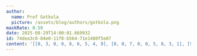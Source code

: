 ```yaml
---
author:
  name: Prof Gotkola
  picture: /assets/blog/authors/gotkola.png
maskRate: 0.59
date: 2025-08-29T14:00:01.669932
id: 74dea3c0-84e0-11f0-b564-71e1480f5e87
content: '[[0, 3, 0, 0, 8, 6, 5, 4, 9], [0, 0, 7, 0, 0, 5, 8, 3, 1], [9, 5, 0, 0, 0, 0, 0, 2, 0], [0, 0, 0, 0, 0, 0, 4, 1, 0], [6, 0, 0, 0, 0, 0, 0, 0, 0], [0, 2, 0, 0, 7, 0, 0, 8, 0], [3, 0, 5, 4, 0, 7, 0, 6, 8], [0, 4, 0, 6, 0, 0, 1, 7, 0], [8, 0, 6, 0, 0, 0, 0, 5, 4]]'
---
```

